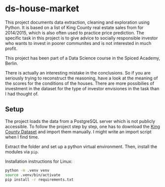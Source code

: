# ds-house-market

This project documents data extraction, cleaning and exploration using
Python. It is based on a list of King County real estate sales from
for 2014/2015, which is also often used to practice price prediction.
The specific task in this project is to give advice to socially
responsible investor who wants to invest in poorer communites and is
not interested in much profit.

This project has been part of a Data Science course in the Spiced
Academy, Berlin.

There is actually an interesting mistake in the conclusions. So if you are seriously trying to reconstruct the
reasoning, have a look at the meaning of the scores for the conditions of the houses. There are more possibilies
of investment in the dataset for the type of investor envisiones in the task than I had thought of. 

## Setup

The project loads the data from a PostgreSQL server which is not
publicly accessible. To follow the project step by step, one has to
download the [King County
Dataset](https://www.kaggle.com/datasets/harlfoxem/housesalesprediction)
and import them manually. I might write an import script when I find time.

Extract the folder and set up a python virtual environment. Then,
install the modules via `pip`.

Installation instructions for Linux:

```bash
python -m .venv venv
source .venv/bin/activate
pip install -r requirements.txt
```
